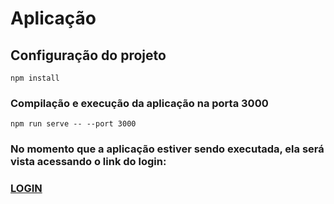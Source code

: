 # Aplicação

## Configuração do projeto
```
npm install
```

### Compilação e execução da aplicação na porta 3000
```
npm run serve -- --port 3000
```

### No momento que a aplicação estiver sendo executada, ela será vista acessando o link do login: 
### [LOGIN](https://localhost:3000/login)

